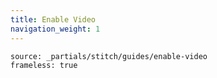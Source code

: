 ```yaml
---
title: Enable Video
navigation_weight: 1
---
```


```tabbed_content
source: _partials/stitch/guides/enable-video
frameless: true
```
